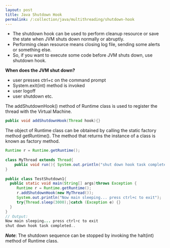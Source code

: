 ```yaml
---
layout: post
title: Java Shutdown Hook
permalink: /:collection/java/multithreading/shutdown-hook
---
```



* The shutdown hook can be used to perform cleanup resource or save the state when JVM shuts down normally or abruptly. 
* Performing clean resource means closing log file, sending some alerts or something else. 
* So, if you want to execute some code before JVM shuts down, use shutdown hook.

**When does the JVM shut down?**  
* user presses ctrl+c on the command prompt
* System.exit(int) method is invoked
* user logoff
* user shutdown etc.

The addShutdownHook() method of Runtime class is used to register the thread with the Virtual Machine.

```java
public void addShutdownHook(Thread hook){}
```

The object of Runtime class can be obtained by calling the static factory method getRuntime(). The method that returns the instance of a class is known as factory method.

```java
Runtime r = Runtime.getRuntime();
 
class MyThread extends Thread{ 
    public void run(){ System.out.println("shut down hook task completed.."); }  
}  
 
public class TestShutdown1{  
  public static void main(String[] args)throws Exception {  
     Runtime r = Runtime.getRuntime();  
     r.addShutdownHook(new MyThread());  
     System.out.println("Now main sleeping... press ctrl+c to exit");  
     try{Thread.sleep(3000);}catch (Exception e) {}  
  }  
}
// Output:
Now main sleeping... press ctrl+c to exit
shut down hook task completed..
```
***Note***: The shutdown sequence can be stopped by invoking the halt(int) method of Runtime class.
